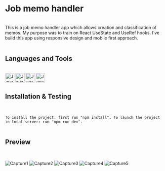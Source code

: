 # Job memo handler
<br/>
This is a job memo handler app which allows creation and classification of memos. My purpose was to train on React UseState and UseRef hooks. I've build this app using responsive design and mobile first approach.
<br/>
<br/>


## Languages and Tools
<br/>

<div>
<img align="left" alt="Javascript" width="30px" style="padding right:20px;" src="https://cdn.jsdelivr.net/gh/devicons/devicon@latest/icons/javascript/javascript-original.svg">  

<img align="left" alt="Javascript" width="30px" style="padding right:20px;" src="https://cdn.jsdelivr.net/gh/devicons/devicon@latest/icons/css3/css3-original-wordmark.svg"> 

<img align="left" alt="Javascript" width="30px" style="padding right:400px;" src="https://cdn.jsdelivr.net/gh/devicons/devicon@latest/icons/html5/html5-plain-wordmark.svg"> 

<img align="left" alt="Javascript" width="30px" style="padding right:400px;" src="https://cdn.jsdelivr.net/gh/devicons/devicon@latest/icons/react/react-original-wordmark.svg">  
</div> 
<br/>
<br/>

## Installation & Testing
<br/>

`To install the project: first run "npm install". To launch the project in local server: run "npm run dev".`
<br/>
<br/>

## Preview
<br/>

![Capture1](https://github.com/user-attachments/assets/afb19b3f-5afa-42ac-b06a-4fd24b80d6df)
![Capture2](https://github.com/user-attachments/assets/e4acfc06-5040-4776-9e7f-82098b27ddc3)
![Capture3](https://github.com/user-attachments/assets/b714e6ec-49fa-45b6-8c7e-f6ed7fdbaaa1)
![Capture4](https://github.com/user-attachments/assets/25d76d1d-2550-4005-9ccd-4da38ec443d1)
![Capture5](https://github.com/user-attachments/assets/61510439-a979-4d31-a137-3aa4097393f5)

